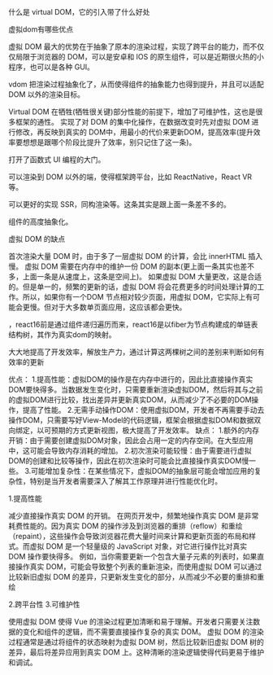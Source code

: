 

什么是 virtual DOM，它的引入带了什么好处

虚拟dom有哪些优点





虚拟 DOM 最大的优势在于抽象了原本的渲染过程，实现了跨平台的能力，而不仅仅局限于浏览器的 DOM，可以是安卓和 IOS 的原生组件，可以是近期很火热的小程序，也可以是各种 GUI。

vdom 把渲染过程抽象化了，从而使得组件的抽象能力也得到提升，并且可以适配 DOM 以外的渲染目标。

Virtual DOM 在牺牲(牺牲很关键)部分性能的前提下，增加了可维护性，这也是很多框架的通性。 实现了对 DOM 的集中化操作，在数据改变时先对虚拟 DOM 进行修改，再反映到真实的 DOM中，用最小的代价来更新DOM，提高效率(提升效率要想想是跟哪个阶段比提升了效率，别只记住了这一条)。

打开了函数式 UI 编程的大门。

可以渲染到 DOM 以外的端，使得框架跨平台，比如 ReactNative，React VR 等。

可以更好的实现 SSR，同构渲染等。这条其实是跟上面一条差不多的。

组件的高度抽象化。

虚拟 DOM 的缺点

首次渲染大量 DOM 时，由于多了一层虚拟 DOM 的计算，会比 innerHTML 插入慢。
虚拟 DOM 需要在内存中的维护一份 DOM 的副本(更上面一条其实也差不多，上面一条是从速度上，这条是空间上)。
如果虚拟 DOM 大量更改，这是合适的。但是单一的，频繁的更新的话，虚拟 DOM 将会花费更多的时间处理计算的工作。所以，如果你有一个DOM 节点相对较少页面，用虚拟 DOM，它实际上有可能会更慢。但对于大多数单页面应用，这应该都会更快。






，react16前是通过组件递归遍历而来，react16是以fiber为节点构建成的单链表结构树，其作为真实dom的映射。

大大地提高了开发效率，解放生产力，通过计算这两棵树之间的差别来判断如何有效率的更新




优点：
1.提高性能：虚拟DOM的操作是在内存中进行的，因此比直接操作真实DOM要快得多。当数据发生变化时，只需要重新渲染虚拟DOM，然后将其与之前的虚拟DOM进行比较，找出差异并更新真实DOM，从而减少了不必要的DOM操作，提高了性能。
2.无需手动操作DOM：使用虚拟DOM，开发者不再需要手动去操作DOM，只需要写好View-Model的代码逻辑，框架会根据虚拟DOM和数据双向绑定，以可预期的方式更新视图，极大提高了开发效率。
缺点：
1.额外的内存开销：由于需要创建虚拟DOM对象，因此会占用一定的内存空间。在大型应用中，这可能会导致内存消耗的增加。
2.初次渲染可能较慢：由于需要进行虚拟DOM的创建和比较等操作，因此在初次渲染时可能会比直接操作真实DOM慢一些。
3.可能增加复杂性：在某些情况下，虚拟DOM的抽象层可能会增加应用的复杂性，特别是当开发者需要深入了解其工作原理并进行性能优化时。



1.提高性能

减少直接操作真实 DOM 的开销。
在网页开发中，频繁地操作真实 DOM 是非常耗费性能的。因为真实 DOM 的操作涉及到浏览器的重排（reflow）和重绘（repaint），这些操作会导致浏览器花费大量时间来计算和更新页面的布局和样式。而虚拟 DOM 是一个轻量级的 JavaScript 对象，对它进行操作比对真实 DOM 操作要快得多。
例如，当你需要更新一个包含大量子元素的列表时，如果直接操作真实 DOM，可能会导致整个列表的重新渲染，而使用虚拟 DOM 可以通过比较新旧虚拟 DOM 的差异，只更新发生变化的部分，从而减少不必要的重排和重绘


2.跨平台性
3.可维护性


使用虚拟 DOM 使得 Vue 的渲染过程更加清晰和易于理解。开发者只需要关注数据的变化和组件的逻辑，而不需要直接操作复杂的真实 DOM。
虚拟 DOM 的渲染过程通常是通过将组件的状态映射为虚拟 DOM 树，然后比较新旧虚拟 DOM 树的差异，最后将差异应用到真实 DOM 上。这种清晰的渲染逻辑使得代码更易于维护和调试。
 

 